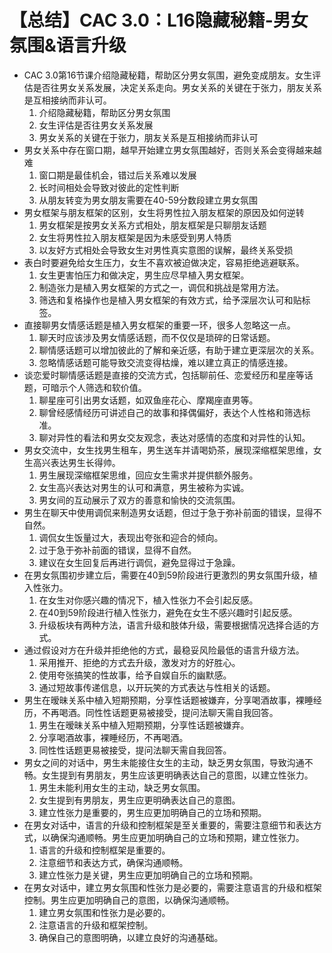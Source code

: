 # 【总结】CAC 3.0：L16隐藏秘籍-男女氛围&语言升级

-   CAC 3.0第16节课介绍隐藏秘籍，帮助区分男女氛围，避免变成朋友。女生评估是否往男女关系发展，决定关系走向。男女关系的关键在于张力，朋友关系是互相接纳而非认可。
    1.  介绍隐藏秘籍，帮助区分男女氛围
    2.  女生评估是否往男女关系发展
    3.  男女关系的关键在于张力，朋友关系是互相接纳而非认可
-   男女关系中存在窗口期，越早开始建立男女氛围越好，否则关系会变得越来越难
    1.  窗口期是最佳机会，错过后关系难以发展
    2.  长时间相处会导致对彼此的定性判断
    3.  从朋友转变为男女朋友需要在40-59分数段建立男女氛围
-   男女框架与朋友框架的区别，女生将男性拉入朋友框架的原因及如何逆转
    1.  男女框架是按男女关系方式相处，朋友框架是只聊朋友话题
    2.  女生将男性拉入朋友框架是因为未感受到男人特质
    3.  以友好方式相处会导致女生对男性真实意图的误解，最终关系受损
-   表白时要避免给女生压力，女生不喜欢被迫做决定，容易拒绝逃避联系。
    1.  女生更害怕压力和做决定，男生应尽早植入男女框架。
    2.  制造张力是植入男女框架的方式之一，调侃和挑战是常用方法。
    3.  筛选和复格操作也是植入男女框架的有效方式，给予深层次认可和贴标签。
-   直接聊男女情感话题是植入男女框架的重要一环，很多人忽略这一点。
    1.  聊天时应该涉及男女情感话题，而不仅仅是琐碎的日常话题。
    2.  聊情感话题可以增加彼此的了解和亲近感，有助于建立更深层次的关系。
    3.  忽略情感话题可能导致交流变得枯燥，难以建立真正的情感连接。
-   谈恋爱时聊情感话题是直接的交流方式，包括聊前任、恋爱经历和星座等话题，可暗示个人筛选和软价值。
    1.  聊星座可引出男女话题，如双鱼座花心、摩羯座直男等。
    2.  聊曾经感情经历可讲述自己的故事和择偶偏好，表达个人性格和筛选标准。
    3.  聊对异性的看法和男女交友观念，表达对感情的态度和对异性的认知。
-   男女交流中，女生找男生租车，男生送车并请喝奶茶，展现深缩框架思维，女生高兴表达男生长得帅。
    1.  男生展现深缩框架思维，回应女生需求并提供额外服务。
    2.  女生高兴表达对男生的认可和满意，男生被称为实诚。
    3.  男女间的互动展示了双方的善意和愉快的交流氛围。
-   男生在聊天中使用调侃来制造男女话题，但过于急于弥补前面的错误，显得不自然。
    1.  调侃女生饭量过大，表现出夸张和迎合的倾向。
    2.  过于急于弥补前面的错误，显得不自然。
    3.  建议在女生回复后再进行调侃，避免显得过于急躁。
-   在男女氛围初步建立后，需要在40到59阶段进行更激烈的男女氛围升级，植入性张力。
    1.  在女生对你感兴趣的情况下，植入性张力不会引起反感。
    2.  在40到59阶段进行植入性张力，避免在女生不感兴趣时引起反感。
    3.  升级板块有两种方法，语言升级和肢体升级，需要根据情况选择合适的方式。
-   通过假设对方在升级并拒绝他的方式，最稳妥风险最低的语言升级方法。
    1.  采用推开、拒绝的方式去升级，激发对方的好胜心。
    2.  使用夸张搞笑的性故事，给予自娱自乐的幽默感。
    3.  通过短故事传递信息，以开玩笑的方式表达与性相关的话题。
-   男生在暧昧关系中植入短期预期，分享性话题被嫌弃，分享喝酒故事，裸睡经历，不再喝酒。同性性话题更易被接受，提问法聊天需自我回答。
    1.  男生在暧昧关系中植入短期预期，分享性话题被嫌弃。
    2.  分享喝酒故事，裸睡经历，不再喝酒。
    3.  同性性话题更易被接受，提问法聊天需自我回答。
-   男女之间的对话中，男生未能接住女生的主动，缺乏男女氛围，导致沟通不畅。女生提到有男朋友，男生应该更明确表达自己的意图，以建立性张力。
    1.  男生未能利用女生的主动，缺乏男女氛围。
    2.  女生提到有男朋友，男生应更明确表达自己的意图。
    3.  建立性张力是重要的，男生应更加明确自己的立场和预期。
-   在男女对话中，语言的升级和控制框架是至关重要的，需要注意细节和表达方式，以确保沟通顺畅。男生应更加明确自己的立场和预期，建立性张力。
    1.  语言的升级和控制框架是重要的。
    2.  注意细节和表达方式，确保沟通顺畅。
    3.  建立性张力是关键，男生应更加明确自己的立场和预期。
-   在男女对话中，建立男女氛围和性张力是必要的，需要注意语言的升级和框架控制。男生应更加明确自己的意图，以确保沟通顺畅。
    1.  建立男女氛围和性张力是必要的。
    2.  注意语言的升级和框架控制。
    3.  确保自己的意图明确，以建立良好的沟通基础。